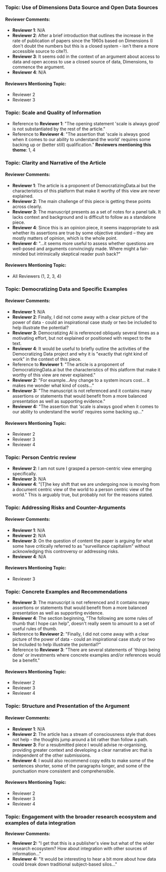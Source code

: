 

### Topic: Use of Dimensions Data Source and Open Data Sources
#### Reviewer Comments:
- **Reviewer 1**: N/A
- **Reviewer 2**: After a brief introduction that outlines the increase in the rate of publication of papers since the 1960s based on Dimensions (I don't doubt the numbers but this is a closed system - isn't there a more accessible source to cite?).
- **Reviewer 3**: It seems odd in the context of an argument about access to data and open access to use a closed source of data, Dimensions, to commence the argument.
- **Reviewer 4**: N/A
#### Reviewers Mentioning Topic:
- Reviewer 2
- Reviewer 3



### Topic: Scale and Quality of Information
- Reference to **Reviewer 1**: "The opening statement 'scale is always good' is not substantiated by the rest of the article."
- Reference to **Reviewer 4**: "The assertion that 'scale is always good when it comes to our ability to understand the world' requires some backing up or (better still) qualification."
**Reviewers mentioning this theme**: 1, 4



### Topic: Clarity and Narrative of the Article
#### Reviewer Comments:
- **Reviewer 1**: The article is a proponent of DemocratizingData.ai but the characteristics of this platform that make it worthy of this view are never explained.
- **Reviewer 2**: The main challenge of this piece is getting these points across clearly.
- **Reviewer 3**: The manuscript presents as a set of notes for a panel talk. It lacks context and background and is difficult to follow as a standalone piece.
- **Reviewer 4**: Since this is an opinion piece, it seems inappropriate to ask whether its assertions are true by some objective standard – they are mostly matters of opinion, which is the whole point. 
- **Reviewer 4:** "...it seems more useful to assess whether questions are well-posed and arguments convincingly made. Where might a fair-minded but intrinsically skeptical reader push back?"
#### Reviewers Mentioning Topic:
- All Reviewers (1, 2, 3, 4)



### Topic: Democratizing Data and Specific Examples
#### Reviewer Comments:
- **Reviewer 1**: N/A
- **Reviewer 2**: Finally, I did not come away with a clear picture of the power of data - could an inspirational case study or two be included to help illustrate the potential?
- **Reviewer 3**: Democratizing AI is referenced obliquely several times as a motivating effort, but not explained or positioned with respect to the text.
- **Reviewer 4**: It would be useful to briefly outline the activities of the Democratizing Data project and why it is "exactly that right kind of work" in the context of this piece.
- Reference to **Reviewer 1**: "The article is a proponent of DemocratizingData.ai but the characteristics of this platform that make it worthy of this view are never explained."
- **Reviewer 2:** "For example...Any change to a system incurs cost... it makes me wonder what kind of costs..."
- **Reviewer 3:** "The manuscript is not referenced and it contains many assertions or statements that would benefit from a more balanced presentation as well as supporting evidence."
- **Reviewer 4:** "The assertion that 'scale is always good when it comes to our ability to understand the world' requires some backing up..."
#### Reviewers Mentioning Topic:
- Reviewer 2
- Reviewer 3
- Reviewer 4



### Topic:  Person Centric review 
- **Reviewer 2**: I am not sure I grasped a person-centric view emerging specifically.
- **Reviewer 3**: N/A
- **Reviewer 4**: "[T]he key shift that we are undergoing now is moving from a document centric view of the world to a person centric view of the world." This is arguably true, but probably not for the reasons stated.



### Topic: Addressing Risks and Counter-Arguments
#### Reviewer Comments:
- **Reviewer 1**: N/A
- **Reviewer 2**: N/A
- **Reviewer 3**: On the question of content the paper is arguing for what some have critically referred to as "surveillance capitalism" without acknowledging this controversy or addressing risks.
- **Reviewer 4**: N/A
#### Reviewers Mentioning Topic:
- Reviewer 3





### Topic: Concrete Examples and Recommendations
- **Reviewer 3**: The manuscript is not referenced and it contains many assertions or statements that would benefit from a more balanced presentation as well as supporting evidence.
- **Reviewer 4**: The section beginning, "The following are some rules of thumb that I hope can help", doesn't really seem to amount to a set of useful rules of thumb.
- Reference to **Reviewer 2**: "Finally, I did not come away with a clear picture of the power of data - could an inspirational case study or two be included to help illustrate the potential?"
- Reference to **Reviewer 3**: "There are several statements of 'things being done' or investments where concrete examples and/or references would be a benefit."
#### Reviewers Mentioning Topic:
- Reviewer 2
- Reviewer 3
- Reviewer 4



### Topic: Structure and Presentation of the Argument
#### Reviewer Comments:
- **Reviewer 1**: N/A
- **Reviewer 2**: The article has a stream of consciousness style that does not help - the thoughts jump around a bit rather than follow a path.
- **Reviewer 3**: For a resubmitted piece I would advise re-organising, providing greater context and developing a clear narrative arc that is independent of the other submissions.
- **Reviewer 4**: I would also recommend copy edits to make some of the sentences shorter, some of the paragraphs longer, and some of the punctuation more consistent and comprehensible.
#### Reviewers Mentioning Topic:
- Reviewer 2
- Reviewer 3
- Reviewer 4



### Topic: Engagement with the broader research ecosystem and examples of data integration
**Reviewer Comments:**
- **Reviewer 2:** "I get that this is a publisher's view but what of the wider research ecosystem? How about integration with other sources of information..."
- **Reviewer 4:** "It would be interesting to hear a bit more about how data could break down traditional subject-based silos..."

